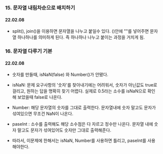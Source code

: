 ### 15. 문자열 내림차순으로 배치하기
#### 22.02.08
- split(), join()을 이용하면 문자열을 나누고 붙일수 있다. ()안에 ""를 넣어주면 문자열 하나하나를 의미하게 된다. 즉 하나하나 나누고 붙이는 과정을 거치게 됨.

### 16. 문자열 다루기 기본
#### 22.02.08
- 숫자를 만들때, isNaN(false) 와 Number()가 안됐다. 
- isNaN: 문제 요구사항의 '숫자'를 찾아내기에는 어려워서, 숫자가 아닌값도 true로 걸리고, 원하는 답을 명확히 찾기 어렵다. 실제로 0.5라는 소수를 isNaN으로 확인해 보았을때 false로 나온다.
- Number: 해당 문자열의 숫자를 그대로 출력한다. 문자열내에 숫자 말고도 문자가 섞여있으면 무조건 NaN이 나온다.
- paseInt : 소수를 출력해도 해당 소수점은 다 자르고 정수만 나온다. 문자열 내에 숫자 말고도 문자가 섞여있어도 숫자만 그대로 출력해준다.

- 따라서, 이문제에 한해서는 isNaN, Number를 사용하면 틀리고, paseInt를 사용해야한다.

